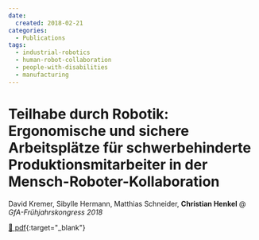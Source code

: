 ```yaml
---
date:
  created: 2018-02-21
categories:
  - Publications
tags:
  - industrial-robotics
  - human-robot-collaboration
  - people-with-disabilities
  - manufacturing
---
```


# Teilhabe durch Robotik: Ergonomische und sichere Arbeitsplätze für schwerbehinderte Produktionsmitarbeiter in der Mensch-Roboter-Kollaboration

David Kremer, Sibylle Hermann, Matthias Schneider, __Christian Henkel__ @ _GfA-Frühjahrskongress 2018_

[📄 pdf](https://gfa2018.gesellschaft-fuer-arbeitswissenschaft.de/inhalt/B.3.5.pdf){:target="_blank"}
